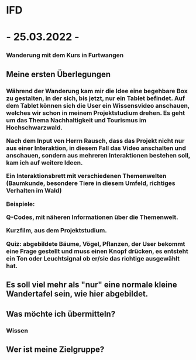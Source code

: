 # IFD


<h1> - 25.03.2022 - </h1>
<h3> Wanderung mit dem Kurs in Furtwangen </h3>

<h2> Meine ersten Überlegungen </h2>
    <h3> Während der Wanderung kam mir die Idee eine begehbare Box zu gestalten, in der sich, bis jetzt, nur ein Tablet befindet. 
        Auf dem Tablet können sich die User ein Wissensvideo anschauen, welches wir schon in meinem Projektstudium drehen. 
        Es geht um das Thema Nachhaltigkeit und Tourismus im Hochschwarzwald.
        <p>
        Nach dem Input von Herrn Rausch, dass das Projekt nicht nur aus einer Interaktion, in diesem Fall das Video anschalten und anschauen, sondern aus mehreren Interaktionen bestehen soll, kam ich auf weitere Ideen.
        <p>
        <p>
        Ein Interaktionsbrett mit verschiedenen Themenwelten (Baumkunde, besondere Tiere in diesem Umfeld, richtiges Verhalten im Wald)<p>
        Beispiele: <p>
        Q-Codes, mit näheren Informationen über die Themenwelt.<p>
        Kurzfilm, aus dem Projektstudium. <p>
        Quiz: abgebildete Bäume, Vögel, Pflanzen, der User bekommt eine Frage gestellt und muss einen Knopf drücken, es entsteht ein Ton oder Leuchtsignal ob er/sie das richtige ausgewählt hat. <p>
    </h3>

<h2>Es soll viel mehr als "nur" eine normale kleine Wandertafel sein, wie hier abgebildet.</h2>
    
<h2>Was möchte ich übermitteln? </h2>
    <h3> Wissen

<h2>Wer ist meine Zielgruppe? </h2>
    <h3> 
 
